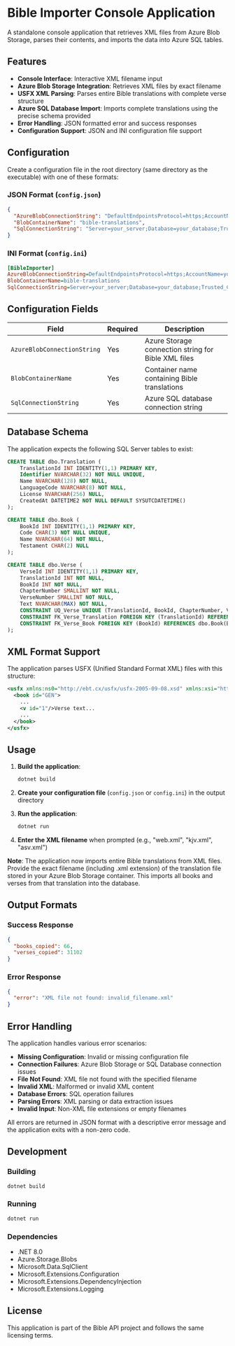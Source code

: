 # Bible Importer Console Application

A standalone console application that retrieves XML files from Azure Blob Storage, parses their contents, and imports the data into Azure SQL tables.

## Features

- **Console Interface**: Interactive XML filename input
- **Azure Blob Storage Integration**: Retrieves XML files by exact filename
- **USFX XML Parsing**: Parses entire Bible translations with complete verse structure
- **Azure SQL Database Import**: Imports complete translations using the precise schema provided
- **Error Handling**: JSON formatted error and success responses
- **Configuration Support**: JSON and INI configuration file support

## Configuration

Create a configuration file in the root directory (same directory as the executable) with one of these formats:

### JSON Format (`config.json`)

```json
{
  "AzureBlobConnectionString": "DefaultEndpointsProtocol=https;AccountName=your_account;AccountKey=your_key;EndpointSuffix=core.windows.net",
  "BlobContainerName": "bible-translations",
  "SqlConnectionString": "Server=your_server;Database=your_database;Trusted_Connection=true;TrustServerCertificate=true;"
}
```

### INI Format (`config.ini`)

```ini
[BibleImporter]
AzureBlobConnectionString=DefaultEndpointsProtocol=https;AccountName=your_account;AccountKey=your_key;EndpointSuffix=core.windows.net
BlobContainerName=bible-translations
SqlConnectionString=Server=your_server;Database=your_database;Trusted_Connection=true;TrustServerCertificate=true;
```

## Configuration Fields

| Field | Required | Description |
|-------|----------|-------------|
| `AzureBlobConnectionString` | Yes | Azure Storage connection string for Bible XML files |
| `BlobContainerName` | Yes | Container name containing Bible translations |
| `SqlConnectionString` | Yes | Azure SQL database connection string |

## Database Schema

The application expects the following SQL Server tables to exist:

```sql
CREATE TABLE dbo.Translation (
    TranslationId INT IDENTITY(1,1) PRIMARY KEY,
    Identifier NVARCHAR(32) NOT NULL UNIQUE,
    Name NVARCHAR(128) NOT NULL,
    LanguageCode NVARCHAR(8) NOT NULL,
    License NVARCHAR(256) NULL,
    CreatedAt DATETIME2 NOT NULL DEFAULT SYSUTCDATETIME()
);

CREATE TABLE dbo.Book (
    BookId INT IDENTITY(1,1) PRIMARY KEY,
    Code CHAR(3) NOT NULL UNIQUE,
    Name NVARCHAR(64) NOT NULL,
    Testament CHAR(2) NULL
);

CREATE TABLE dbo.Verse (
    VerseId INT IDENTITY(1,1) PRIMARY KEY,
    TranslationId INT NOT NULL,
    BookId INT NOT NULL,
    ChapterNumber SMALLINT NOT NULL,
    VerseNumber SMALLINT NOT NULL,
    Text NVARCHAR(MAX) NOT NULL,
    CONSTRAINT UQ_Verse UNIQUE (TranslationId, BookId, ChapterNumber, VerseNumber),
    CONSTRAINT FK_Verse_Translation FOREIGN KEY (TranslationId) REFERENCES dbo.Translation(TranslationId) ON DELETE CASCADE,
    CONSTRAINT FK_Verse_Book FOREIGN KEY (BookId) REFERENCES dbo.Book(BookId) ON DELETE CASCADE
);
```

## XML Format Support

The application parses USFX (Unified Standard Format XML) files with this structure:

```xml
<usfx xmlns:ns0="http://ebt.cx/usfx/usfx-2005-09-08.xsd" xmlns:xsi="http://www.w3.org/2001/XMLSchema-instance" xsi:noNamespaceSchemaLocation="usfx-2005-09-08.xsd">
  <book id="GEN">
    ...
    <v id="1"/>Verse text...
    ...
  </book>
</usfx>
```

## Usage

1. **Build the application**:
   ```bash
   dotnet build
   ```

2. **Create your configuration file** (`config.json` or `config.ini`) in the output directory

3. **Run the application**:
   ```bash
   dotnet run
   ```

4. **Enter the XML filename** when prompted (e.g., "web.xml", "kjv.xml", "asv.xml")

**Note**: The application now imports entire Bible translations from XML files. Provide the exact filename (including .xml extension) of the translation file stored in your Azure Blob Storage container. This imports all books and verses from that translation into the database.

## Output Formats

### Success Response
```json
{
  "books_copied": 66,
  "verses_copied": 31102
}
```

### Error Response
```json
{
  "error": "XML file not found: invalid_filename.xml"
}
```

## Error Handling

The application handles various error scenarios:

- **Missing Configuration**: Invalid or missing configuration file
- **Connection Failures**: Azure Blob Storage or SQL Database connection issues
- **File Not Found**: XML file not found with the specified filename
- **Invalid XML**: Malformed or invalid XML content
- **Database Errors**: SQL operation failures
- **Parsing Errors**: XML parsing or data extraction issues
- **Invalid Input**: Non-XML file extensions or empty filenames

All errors are returned in JSON format with a descriptive error message and the application exits with a non-zero code.

## Development

### Building
```bash
dotnet build
```

### Running
```bash
dotnet run
```

### Dependencies
- .NET 8.0
- Azure.Storage.Blobs
- Microsoft.Data.SqlClient
- Microsoft.Extensions.Configuration
- Microsoft.Extensions.DependencyInjection
- Microsoft.Extensions.Logging

## License

This application is part of the Bible API project and follows the same licensing terms.